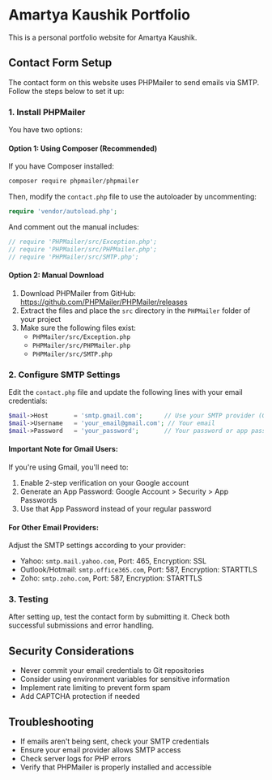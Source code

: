 # Amartya Kaushik Portfolio

This is a personal portfolio website for Amartya Kaushik.

## Contact Form Setup

The contact form on this website uses PHPMailer to send emails via SMTP. Follow the steps below to set it up:

### 1. Install PHPMailer

You have two options:

#### Option 1: Using Composer (Recommended)

If you have Composer installed:

```bash
composer require phpmailer/phpmailer
```

Then, modify the `contact.php` file to use the autoloader by uncommenting:
```php
require 'vendor/autoload.php';
```

And comment out the manual includes:
```php
// require 'PHPMailer/src/Exception.php';
// require 'PHPMailer/src/PHPMailer.php';
// require 'PHPMailer/src/SMTP.php';
```

#### Option 2: Manual Download

1. Download PHPMailer from GitHub: https://github.com/PHPMailer/PHPMailer/releases
2. Extract the files and place the `src` directory in the `PHPMailer` folder of your project
3. Make sure the following files exist:
   - `PHPMailer/src/Exception.php`
   - `PHPMailer/src/PHPMailer.php`
   - `PHPMailer/src/SMTP.php`

### 2. Configure SMTP Settings

Edit the `contact.php` file and update the following lines with your email credentials:

```php
$mail->Host       = 'smtp.gmail.com';      // Use your SMTP provider (Gmail example)
$mail->Username   = 'your_email@gmail.com'; // Your email
$mail->Password   = 'your_password';       // Your password or app password
```

#### Important Note for Gmail Users:

If you're using Gmail, you'll need to:
1. Enable 2-step verification on your Google account
2. Generate an App Password: Google Account > Security > App Passwords
3. Use that App Password instead of your regular password

#### For Other Email Providers:

Adjust the SMTP settings according to your provider:
- Yahoo: `smtp.mail.yahoo.com`, Port: 465, Encryption: SSL
- Outlook/Hotmail: `smtp.office365.com`, Port: 587, Encryption: STARTTLS
- Zoho: `smtp.zoho.com`, Port: 587, Encryption: STARTTLS

### 3. Testing

After setting up, test the contact form by submitting it. Check both successful submissions and error handling.

## Security Considerations

- Never commit your email credentials to Git repositories
- Consider using environment variables for sensitive information
- Implement rate limiting to prevent form spam
- Add CAPTCHA protection if needed

## Troubleshooting

- If emails aren't being sent, check your SMTP credentials
- Ensure your email provider allows SMTP access
- Check server logs for PHP errors
- Verify that PHPMailer is properly installed and accessible 